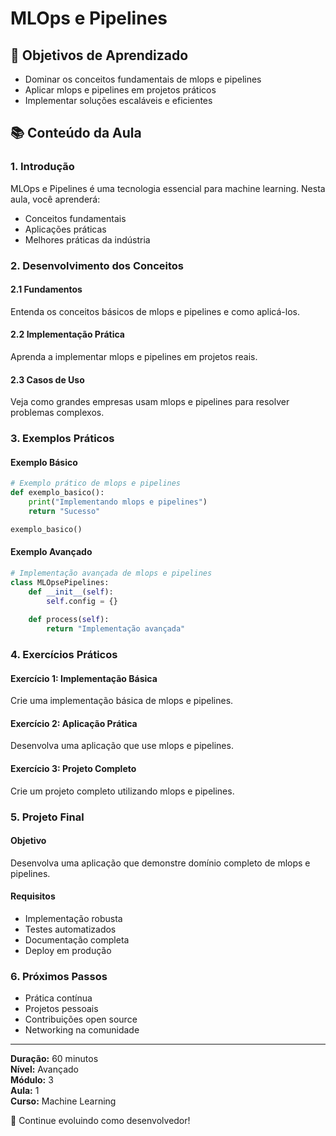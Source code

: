 # MLOps e Pipelines

## 🎯 Objetivos de Aprendizado
- Dominar os conceitos fundamentais de mlops e pipelines
- Aplicar mlops e pipelines em projetos práticos
- Implementar soluções escaláveis e eficientes

## 📚 Conteúdo da Aula

### 1. Introdução
MLOps e Pipelines é uma tecnologia essencial para machine learning. Nesta aula, você aprenderá:

- Conceitos fundamentais
- Aplicações práticas
- Melhores práticas da indústria

### 2. Desenvolvimento dos Conceitos

#### 2.1 Fundamentos
Entenda os conceitos básicos de mlops e pipelines e como aplicá-los.

#### 2.2 Implementação Prática
Aprenda a implementar mlops e pipelines em projetos reais.

#### 2.3 Casos de Uso
Veja como grandes empresas usam mlops e pipelines para resolver problemas complexos.

### 3. Exemplos Práticos

#### Exemplo Básico
```python
# Exemplo prático de mlops e pipelines
def exemplo_basico():
    print("Implementando mlops e pipelines")
    return "Sucesso"

exemplo_basico()
```

#### Exemplo Avançado
```python
# Implementação avançada de mlops e pipelines
class MLOpsePipelines:
    def __init__(self):
        self.config = {}
    
    def process(self):
        return "Implementação avançada"
```

### 4. Exercícios Práticos

#### Exercício 1: Implementação Básica
Crie uma implementação básica de mlops e pipelines.

#### Exercício 2: Aplicação Prática
Desenvolva uma aplicação que use mlops e pipelines.

#### Exercício 3: Projeto Completo
Crie um projeto completo utilizando mlops e pipelines.

### 5. Projeto Final

#### Objetivo
Desenvolva uma aplicação que demonstre domínio completo de mlops e pipelines.

#### Requisitos
- Implementação robusta
- Testes automatizados
- Documentação completa
- Deploy em produção

### 6. Próximos Passos

- Prática contínua
- Projetos pessoais
- Contribuições open source
- Networking na comunidade

---

**Duração:** 60 minutos  
**Nível:** Avançado  
**Módulo:** 3  
**Aula:** 1  
**Curso:** Machine Learning

🎉 Continue evoluindo como desenvolvedor!
